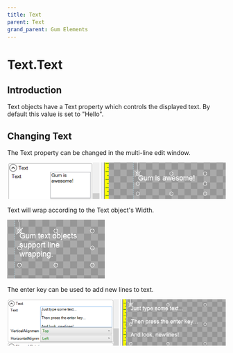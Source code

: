 ```yaml
---
title: Text
parent: Text
grand_parent: Gum Elements
---
```


# Text.Text

## Introduction

Text objects have a Text property which controls the displayed text. By default this value is set to "Hello".

## Changing Text

The Text property can be changed in the multi-line edit window.

![](../../.gitbook/assets/GumIsAwesome.png)

Text will wrap according to the Text object's Width.

![](../../.gitbook/assets/LineWrappingTextGum.png)

The enter key can be used to add new lines to text.

![](../../.gitbook/assets/NewlinesGum.png)

